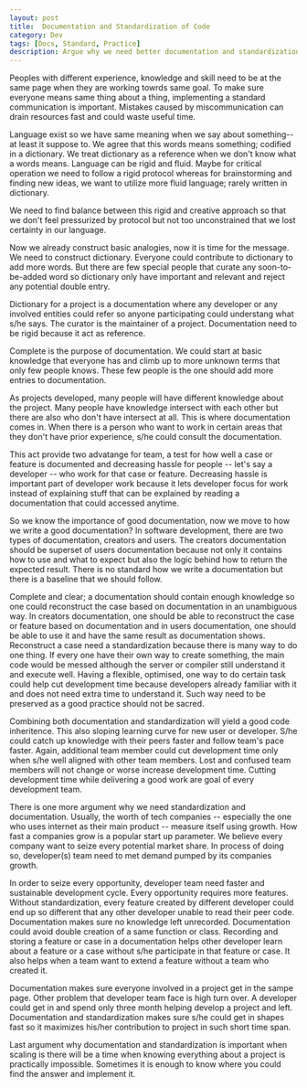 ```yaml
---
layout: post
title:  Documentation and Standardization of Code 
category: Dev
tags: [Docs, Standard, Practice]
description: Argue why we need better documentation and standardization of code before scaling up devs team
---
```


Peoples with different experience, knowledge and skill need to be at the same page when they are working towrds same goal.
To make sure everyone means same thing about a thing, implementing a standard communication is important.
Mistakes caused by miscommunication can drain resources fast and could waste useful time.

Language exist so we have same meaning when we say about something--at least it suppose to.
We agree that this words means something; codified in a dictionary.
We treat dictionary as a reference when we don't know what a words means.
Language can be rigid and fluid. Maybe for critical operation we need to follow a rigid protocol whereas for brainstorming and finding new ideas, we want to utilize more fluid language; rarely written in dictionary.

We need to find balance between this rigid and creative approach so that we don't feel pressurized by protocol but not too unconstrained that we lost certainty in our language.

Now we already construct basic analogies, now it is time for the message. 
We need to construct dictionary.
Everyone could contribute to dictionary to add more words.
But there are few special people that curate any soon-to-be-added word so dictionary only have important and relevant and reject any potential double entry.

Dictionary for a project is a documentation where any developer or any involved entities could refer so anyone participating could understang what s/he says.
The curator is the maintainer of a project. 
Documentation need to be rigid because it act as reference. 

Complete is the purpose of documentation. We could start at basic knowledge that everyone has and climb up to more unknown terms that only few people knows.
These few people is the one should add more entries to documentation.

As projects developed, many people will have different knowledge about the project.
Many people have knowledge intersect with each other but there are also who don't have intersect at all.
This is where documentation comes in. When there is a person who want to work in certain areas that they don't have prior experience, s/he could consult the documentation. 

This act provide two advatange for team, a test for how well a case or feature is documented and decreasing hassle for people -- let's say a developer -- who work for that case or feature.
Decreasing hassle is important part of developer work because it lets developer focus for work instead of explaining stuff that can be explained by reading a documentation that could accessed anytime.

So we know the importance of good documentation, now we move to how we write a good documentation?
In software development, there are two types of documentation, creators and users. The creators documentation should be superset of users documentation because not only it contains how to use and what to expect but also the logic behind how to return the expected result.
There is no standard how we write a documentation but there is a baseline that we should follow.

Complete and clear; a documentation should contain enough knowledge so one could reconstruct the case based on documentation in an unambiguous way. 
In creators documentation, one should be able to reconstruct the case or feature based on documentation and in users documentation, one should be able to use it and have the same result as documentation shows.
Reconstruct a case need a standardization because there is many way to do one thing. If every one have their own way to create something, the main code would be messed although the server or compiler still understand it and execute well.
Having a flexible, optimised, one way to do certain task could help cut development time because developers already familiar with it and does not need extra time to understand it.
Such way need to be preserved as a good practice should not be sacred.

Combining both documentation and standardization will yield a good code inheritence.
This also sloping learning curve for new user or developer.
S/he could catch up knowledge with their peers faster and follow team's pace faster.
Again, additional team member could cut development time only when s/he well aligned with other team members.
Lost and confused team members will not change or worse increase development time.
Cutting development time while delivering a good work are goal of every development team.

There is one more argument why we need standardization and documentation.
Usually, the worth of tech companies -- especially the one who uses internet as their main product -- measure itself using growth.
How fast a companies grow is a popular start up parameter.
We believe every company want to seize every potential market share. In process of doing so, developer(s) team need to met demand pumped by its companies growth.

In order to seize every opportunity, developer team need faster and sustainable development cycle. Every opportunity requires more features. Without standardization, every feature created by different developer could end up so different that any other developer unable to read their peer code. 
Documentation makes sure no knowledge left unrecorded. Documentation could avoid double creation of a same function or class.
Recording and storing a feature or case in a documentation helps other developer learn about a feature or a case without s/he participate in that feature or case.
It also helps when a team want to extend a feature without a team who created it.

Documentation makes sure everyone involved in a project get in the sampe page.
Other problem that developer team face is high turn over. A developer could get in and spend only three month helping develop a project and left.
Documentation and standardization makes sure s/he could get in shapes fast so it maximizes his/her contribution to project in such short time span.

Last argument why documentation and standardization is important when scaling is there will be a time when knowing everything about a project is practically impossible. Sometimes it is enough to know where you could find the answer and implement it.

